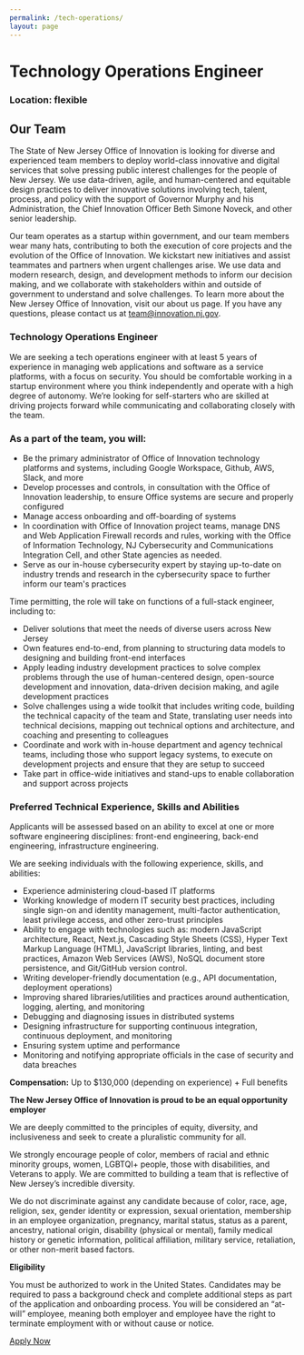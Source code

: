 ```yaml
---
permalink: /tech-operations/
layout: page
---
```

# Technology Operations Engineer

### Location: flexible

## Our Team
The State of New Jersey Office of Innovation is looking for diverse and experienced team members to deploy world-class innovative and digital services that solve pressing public interest challenges for the people of New Jersey. We use data-driven, agile, and human-centered and equitable design practices to deliver innovative solutions involving tech, talent, process, and policy with the support of Governor Murphy and his Administration, the Chief Innovation Officer Beth Simone Noveck, and other senior leadership.

Our team operates as a startup within government, and our team members wear many hats, contributing to both the execution of core projects and the evolution of the Office of Innovation. We kickstart new initiatives and assist teammates and partners when urgent challenges arise. We use data and modern research, design, and development methods to inform our decision making, and we collaborate with stakeholders within and outside of government to understand and solve challenges. To learn more about the New Jersey Office of Innovation, visit our about us page. If you have any questions, please contact us at team@innovation.nj.gov.

### Technology Operations Engineer

We are seeking a tech operations engineer with at least 5 years of experience in managing web applications and software as a service platforms, with a focus on security. You should be comfortable working in a startup environment where you think independently and operate with a high degree of autonomy. We’re looking for self-starters who are skilled at driving projects forward while communicating and collaborating closely with the team.

### As a part of the team, you will:

- Be the primary administrator of Office of Innovation technology platforms and systems, including Google Workspace, Github, AWS, Slack, and more
- Develop processes and controls, in consultation with the Office of Innovation leadership, to ensure Office systems are secure and properly configured
- Manage access onboarding and off-boarding of systems
- In coordination with Office of Innovation project teams, manage DNS and Web Application Firewall records and rules, working with the Office of Information Technology, NJ Cybersecurity and Communications Integration Cell, and other State agencies as needed.
- Serve as our in-house cybersecurity expert by staying up-to-date on industry trends and research in the cybersecurity space to further inform our team's practices

Time permitting, the role will take on functions of a full-stack engineer, including to:

- Deliver solutions that meet the needs of diverse users across New Jersey
- Own features end-to-end, from planning to structuring data models to designing and building front-end interfaces
- Apply leading industry development practices to solve complex problems through the use of human-centered design, open-source development and innovation, data-driven decision making, and agile development practices
- Solve challenges using a wide toolkit that includes writing code, building the technical capacity of the team and State, translating user needs into technical decisions, mapping out technical options and architecture, and coaching and presenting to colleagues
- Coordinate and work with in-house department and agency technical teams, including those who support legacy systems, to execute on development projects and ensure that they are setup to succeed
- Take part in office-wide initiatives and stand-ups to enable collaboration and support across projects

### Preferred Technical Experience, Skills and Abilities

Applicants will be assessed based on an ability to excel at one or more software engineering disciplines: front-end engineering, back-end engineering, infrastructure engineering.

We are seeking individuals with the following experience, skills, and abilities:

- Experience administering cloud-based IT platforms
- Working knowledge of modern IT security best practices, including single sign-on and identity management, multi-factor authentication, least privilege access, and other zero-trust principles
- Ability to engage with technologies such as: modern JavaScript architecture, React, Next.js, Cascading Style Sheets (CSS), Hyper Text Markup Language (HTML), JavaScript libraries, linting, and best practices, Amazon Web Services (AWS), NoSQL document store persistence, and Git/GitHub version control.
- Writing developer-friendly documentation (e.g., API documentation, deployment operations)
- Improving shared libraries/utilities and practices around authentication, logging, alerting, and monitoring
- Debugging and diagnosing issues in distributed systems
- Designing infrastructure for supporting continuous integration, continuous deployment, and monitoring
- Ensuring system uptime and performance
- Monitoring and notifying appropriate officials in the case of security and data breaches

**Compensation:** Up to $130,000 (depending on experience) + Full benefits

**The New Jersey Office of Innovation is proud to be an equal opportunity employer**

We are deeply committed to the principles of equity, diversity, and inclusiveness and seek to create a pluralistic community for all.

We strongly encourage people of color, members of racial and ethnic minority groups, women, LGBTQI+ people, those with disabilities, and Veterans to apply. We are committed to building a team that is reflective of New Jersey’s incredible diversity.  

We do not discriminate against any candidate because of color, race, age, religion, sex, gender identity or expression, sexual orientation, membership in an employee organization, pregnancy, marital status, status as a parent, ancestry, national origin, disability (physical or mental), family medical history or genetic information, political affiliation, military service, retaliation, or other non-merit based factors.

**Eligibility**

You must be authorized to work in the United States. Candidates may be required to pass a background check and complete additional steps as part of the application and onboarding process. You will be considered an “at-will” employee, meaning both employer and employee have the right to terminate employment with or without cause or notice.   

<a class="usa-button" href="https://docs.google.com/forms/d/e/1FAIpQLSeux13nc2QpG9DJf5PweK6CR_xMklv-ovEAs7ocrsixTJDahQ/viewform?usp=sf_link">Apply Now</a>
